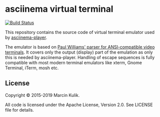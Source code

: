 # asciinema virtual terminal

[![Build Status](https://travis-ci.org/asciinema/vt.svg?branch=master)](https://travis-ci.org/asciinema/vt)

This repository contains the source code of virtual terminal emulator used
by [asciinema-player](https://github.com/asciinema/asciinema-player).

The emulator is based on
[Paul Williams' parser for ANSI-compatible video terminals](https://vt100.net/emu/dec_ansi_parser).
It covers only the output (display) part of the emulation as only this is needed
by asciinema-player. Handling of escape sequences is fully compatible
with most modern terminal emulators like xterm, Gnome Terminal, iTerm, mosh etc.

## License

Copyright &copy; 2015-2019 Marcin Kulik.

All code is licensed under the Apache License, Version 2.0. See LICENSE file for details.
